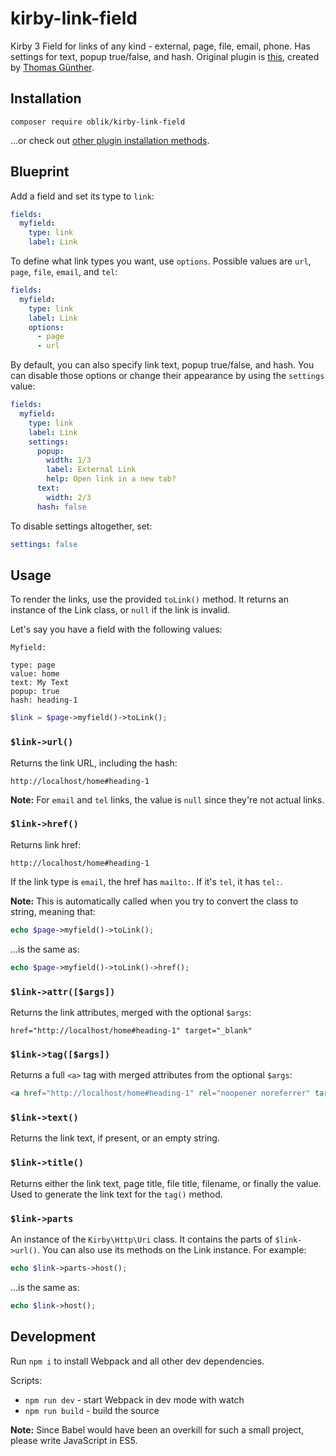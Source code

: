 # kirby-link-field

Kirby 3 Field for links of any kind - external, page, file, email, phone. Has settings for text, popup true/false, and hash. Original plugin is [this](https://github.com/medienbaecker/kirby-link-field), created by [Thomas Günther](https://github.com/medienbaecker).

## Installation

```
composer require oblik/kirby-link-field
```

...or check out [other plugin installation methods](https://getkirby.com/docs/guide/plugins/plugin-setup-basic#the-three-plugin-installation-methods).

## Blueprint

Add a field and set its type to `link`:

```yaml
fields:
  myfield:
    type: link
    label: Link
```

To define what link types you want, use `options`. Possible values are `url`, `page`, `file`, `email`, and `tel`:

```yaml
fields:
  myfield:
    type: link
    label: Link
    options:
      - page
      - url
```

By default, you can also specify link text, popup true/false, and hash. You can disable those options or change their appearance by using the `settings` value:

```yaml
fields:
  myfield:
    type: link
    label: Link
    settings:
      popup:
        width: 1/3
        label: External Link
        help: Open link in a new tab?
      text:
        width: 2/3
      hash: false
```

To disable settings altogether, set:

```yaml
settings: false
```

## Usage

To render the links, use the provided `toLink()` method. It returns an instance of the Link class, or `null` if the link is invalid.

Let's say you have a field with the following values:

```
Myfield: 

type: page
value: home
text: My Text
popup: true
hash: heading-1
```

```php
$link = $page->myfield()->toLink();
```

### `$link->url()`

Returns the link URL, including the hash:

```
http://localhost/home#heading-1
```

**Note:** For `email` and `tel` links, the value is `null` since they're not actual links.

### `$link->href()`

Returns link href:

```
http://localhost/home#heading-1
```

If the link type is `email`, the href has `mailto:`. If it's `tel`, it has `tel:`.

**Note:** This is automatically called when you try to convert the class to string, meaning that:

```php
echo $page->myfield()->toLink();
```

...is the same as:

```php
echo $page->myfield()->toLink()->href();
```

### `$link->attr([$args])`

Returns the link attributes, merged with the optional `$args`:

```
href="http://localhost/home#heading-1" target="_blank"
```

### `$link->tag([$args])`

Returns a full `<a>` tag with merged attributes from the optional `$args`:

```html
<a href="http://localhost/home#heading-1" rel="noopener noreferrer" target="_blank">My Text</a>
```

### `$link->text()`

Returns the link text, if present, or an empty string.

### `$link->title()`

Returns either the link text, page title, file title, filename, or finally the value. Used to generate the link text for the `tag()` method.

### `$link->parts`

An instance of the `Kirby\Http\Uri` class. It contains the parts of `$link->url()`. You can also use its methods on the Link instance. For example:

```php
echo $link->parts->host();
```

...is the same as:

```php
echo $link->host();
```

## Development

Run `npm i` to install Webpack and all other dev dependencies.

Scripts:

- `npm run dev` - start Webpack in dev mode with watch
- `npm run build` - build the source

**Note:** Since Babel would have been an overkill for such a small project, please write JavaScript in ES5.
